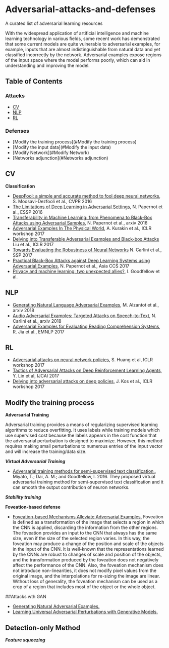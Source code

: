 # Adversarial-attacks-and-defenses
A curated list of adversarial learning resources

	
With the widespread application of artificial intelligence and machine learning technology in various fields, some recent work has demonstrated that some current models are quite vulnerable to adversarial examples, for example, inputs that are almost indistinguishable from natural data and yet classified incorrectly by the network. 
Adversarial examples expose regions of the input space where the model performs poorly, which can aid in understanding and improving the model. 

## Table of Contents
### Attacks     
 - [CV](#CV)
 - [NLP](#NLP)
 - [RL](#RL)
### Defenses
- [Modify the training process](#Modify the training process)
- [Modify the input data](#Modify the input data)
- [Modify Network](#Modify Network)
- [Networks adjunction](#Networks adjunction)
 

## CV
 **Classification**
 * [DeepFool: a simple and accurate method to fool deep neural networks](https://arxiv.org/abs/1511.04599), S. Moosavi-Dezfooli et al., CVPR 2016
 * [The Limitations of Deep Learning in Adversarial Settings](https://arxiv.org/abs/1511.07528), N. Papernot et al., ESSP 2016
 * [Transferability in Machine Learning: from Phenomena to Black-Box Attacks using Adversarial Samples](https://arxiv.org/abs/1605.07277), N. Papernot et al., arxiv 2016
 * [Adversarial Examples In The Physical World](https://arxiv.org/pdf/1607.02533v3.pdf), A. Kurakin et al., ICLR workshop 2017 
 * [Delving into Transferable Adversarial Examples and Black-box Attacks](https://arxiv.org/abs/1611.02770) Liu et al., ICLR 2017
 * [Towards Evaluating the Robustness of Neural Networks](https://arxiv.org/abs/1608.04644) N. Carlini et al., SSP 2017
 * [Practical Black-Box Attacks against Deep Learning Systems using Adversarial Examples](https://arxiv.org/abs/1602.02697), N. Papernot et al., Asia CCS 2017
 * [Privacy and machine learning: two unexpected allies?](http://www.cleverhans.io/privacy/2018/04/29/privacy-and-machine-learning.html), I. Goodfellow et al.
 
## NLP
* [Generating Natural Language Adversarial Examples](https://arxiv.org/pdf/1804.07998.pdf), M. Alzantot et al., arxiv 2018
* [Audio Adversarial Examples: Targeted Attacks on Speech-to-Text](https://arxiv.org/abs/1801.01944), N. Carlini et al., arxiv 2018
* [Adversarial Examples for Evaluating Reading Comprehension Systems](https://arxiv.org/abs/1707.07328), R. Jia et al., EMNLP 2017

 ## RL
* [Adversarial attacks on neural network policies](https://arxiv.org/abs/1702.02284), S. Huang et al, ICLR workshop 2017
* [Tactics of Adversarial Attacks on Deep Reinforcement Learning Agents](https://arxiv.org/abs/1703.06748), Y. Lin et al, IJCAI 2017
* [Delving into adversarial attacks on deep policies](https://arxiv.org/abs/1705.06452), J. Kos et al., ICLR workshop 2017
 
  
## Modify the training process

**Adversarial Training**
  
Adversarial training provides a means of regularizing supervised learning algorithms to reduce overfitting. 
It uses labels while training models which use supervised cost because the labels appears in the cost function that the adversarial perturbation is designed to maximize. 
However, this method requires making small perturbations to numerous entries of the input vector and will increase the training/data size. 

***Virtual Adversarial Training***
 * [Adversarial training methods for semi-supervised text classification.](https://arxiv.org/abs/1605.07725),  Miyato, T.; Dai, A. M.; and Goodfellow, I. 2016. 
They proposed virtual adversarial training method for semi-supervised text classification and it can smooth the output contribution of neuron networks.

***Stability training***



**Foveation-based defense**

* [Foveation-based Mechanisms Alleviate Adversarial Examples.](https://arxiv.org/abs/1511.06292)
Foveation is defined as a transformation of the image that selects a region in which the CNN is applied, discarding the information from the other regions.
The foveation provides an input to the CNN that always has the same size, even if the size of the selected region varies. 
In this way, the foveation may produce a change of the position and scale of the objects in the input of the CNN. 
It is well-known that the representations learned by the CNNs are robust to changes of scale and position of the objects, and the transformation produced by the foveation does not negatively affect the performance of the CNN. 
Also, the foveation mechanism does not introduce non-linearities, it does not modify pixel values from the original image, and the interpolations for re-sizing the image are linear. Without loss of generality, the foveation mechanism can be used as a crop of a region that includes most of the object or the whole object.


##Attacks wth GAN
* [Generating Natural Adversarial Examples.](https://arxiv.org/abs/1710.11342)
* [Learning Universal Adversarial Perturbations with Generative Models.](https://arxiv.org/abs/1708.05207)

## Detection-only Method

***Feature squeezing***
